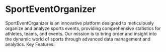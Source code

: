 # SportEventOrganizer
SportEventOrganizer is an innovative platform designed to meticulously organize and analyze sports events, providing comprehensive statistics for athletes, teams, and events. Our mission is to bring order and insight into the dynamic world of sports through advanced data management and analytics.  Key Features:
